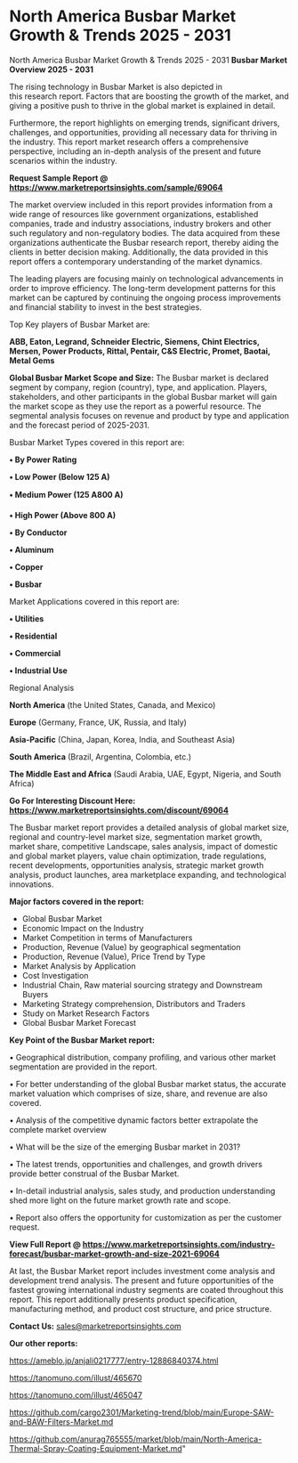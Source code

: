 # North America Busbar Market Growth & Trends 2025 - 2031
North America Busbar Market Growth & Trends 2025 - 2031
<Strong> Busbar Market Overview 2025 - 2031</strong>

The rising technology in Busbar Market is also depicted in this research report. Factors that are boosting the growth of the market, and giving a positive push to thrive in the global market is explained in detail.

Furthermore, the report highlights on emerging trends, significant drivers, challenges, and opportunities, providing all necessary data for thriving in the industry. This report market research offers a comprehensive perspective, including an in-depth analysis of the present and future scenarios within the industry.

<strong>Request Sample Report @ <a href=https://www.marketreportsinsights.com/sample/69064>https://www.marketreportsinsights.com/sample/69064</a></strong>

The market overview included in this report provides information from a wide range of resources like government organizations, established companies, trade and industry associations, industry brokers and other such regulatory and non-regulatory bodies. The data acquired from these organizations authenticate the Busbar research report, thereby aiding the clients in better decision making. Additionally, the data provided in this report offers a contemporary understanding of the market dynamics.

The leading players are focusing mainly on technological advancements in order to improve efficiency. The long-term development patterns for this market can be captured by continuing the ongoing process improvements and financial stability to invest in the best strategies.

Top Key players of Busbar Market are:

<strong>ABB, Eaton, Legrand, Schneider Electric, Siemens, Chint Electrics, Mersen, Power Products, Rittal, Pentair, C&S Electric, Promet, Baotai, Metal Gems</strong>

<strong><b>Global Busbar Market Scope and Size:</b></strong>
The Busbar market is declared segment by company, region (country), type, and application. Players, stakeholders, and other participants in the global Busbar market will gain the market scope as they use the report as a powerful resource. The segmental analysis focuses on revenue and product by type and application and the forecast period of 2025-2031.

Busbar Market Types covered in this report are:

<strong>• By Power Rating

• Low Power (Below 125 A)

• Medium Power (125 A800 A)

• High Power (Above 800 A)

• By Conductor

• Aluminum

• Copper

• Busbar</strong>

Market Applications covered in this report are:

<strong>• Utilities

• Residential

• Commercial

• Industrial Use</strong> 

Regional Analysis

<strong>North America</strong> (the United States, Canada, and Mexico)

<strong>Europe</strong> (Germany, France, UK, Russia, and Italy)

<strong>Asia-Pacific</strong> (China, Japan, Korea, India, and Southeast Asia)

<strong>South America</strong> (Brazil, Argentina, Colombia, etc.)

<strong>The Middle East and Africa</strong> (Saudi Arabia, UAE, Egypt, Nigeria, and South Africa)

<strong>Go For Interesting Discount Here: <a href=https://www.marketreportsinsights.com/discount/69064>https://www.marketreportsinsights.com/discount/69064</a></strong>

The Busbar market report provides a detailed analysis of global market size, regional and country-level market size, segmentation market growth, market share, competitive Landscape, sales analysis, impact of domestic and global market players, value chain optimization, trade regulations, recent developments, opportunities analysis, strategic market growth analysis, product launches, area marketplace expanding, and technological innovations.

<strong><b>Major factors covered in the report:</b></strong>
<ul>
  <li>Global Busbar Market </li>
  <li>Economic Impact on the Industry</li>
  <li>Market Competition in terms of Manufacturers</li>
  <li>Production, Revenue (Value) by geographical segmentation</li>
  <li>Production, Revenue (Value), Price Trend by Type</li>
  <li>Market Analysis by Application</li>
  <li>Cost Investigation</li>
  <li>Industrial Chain, Raw material sourcing strategy and Downstream Buyers</li>
  <li>Marketing Strategy comprehension, Distributors and Traders</li>
  <li>Study on Market Research Factors</li>
  <li>Global Busbar Market Forecast</li>
</ul>

<strong><b>Key Point of the Busbar Market report:</b></strong>

• Geographical distribution, company profiling, and various other market segmentation are provided in the report.

• For better understanding of the global Busbar market status, the accurate market valuation which comprises of size, share, and revenue are also covered.

• Analysis of the competitive dynamic factors better extrapolate the complete market overview

• What will be the size of the emerging Busbar market in 2031?

• The latest trends, opportunities and challenges, and growth drivers provide better construal of the Busbar Market.

• In-detail industrial analysis, sales study, and production understanding shed more light on the future market growth rate and scope.

• Report also offers the opportunity for customization as per the customer request.

<strong><b>View Full Report @ <a href=https://www.marketreportsinsights.com/industry-forecast/busbar-market-growth-and-size-2021-69064>https://www.marketreportsinsights.com/industry-forecast/busbar-market-growth-and-size-2021-69064</a></b></strong>


At last, the Busbar Market report includes investment come analysis and development trend analysis. The present and future opportunities of the fastest growing international industry segments are coated throughout this report. This report additionally presents product specification, manufacturing method, and product cost structure, and price structure.

<strong>Contact Us:</strong>
sales@marketreportsinsights.com

<strong>Our other reports:</strong>

<a href=https://ameblo.jp/anjali0217777/entry-12886840374.html>https://ameblo.jp/anjali0217777/entry-12886840374.html</a>

<a href=https://tanomuno.com/illust/465670>https://tanomuno.com/illust/465670</a>

<a href=https://tanomuno.com/illust/465047>https://tanomuno.com/illust/465047</a>

<a href=https://github.com/cargo2301/Marketing-trend/blob/main/Europe-SAW-and-BAW-Filters-Market.md>https://github.com/cargo2301/Marketing-trend/blob/main/Europe-SAW-and-BAW-Filters-Market.md</a>

<a href=https://github.com/anurag765555/market/blob/main/North-America-Thermal-Spray-Coating-Equipment-Market.md>https://github.com/anurag765555/market/blob/main/North-America-Thermal-Spray-Coating-Equipment-Market.md</a>"
